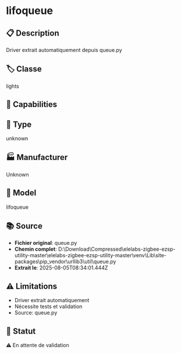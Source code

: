 # lifoqueue

## 📋 Description
Driver extrait automatiquement depuis queue.py

## 🏷️ Classe
lights

## 🔧 Capabilities


## 📡 Type
unknown

## 🏭 Manufacturer
Unknown

## 📱 Model
lifoqueue

## 📚 Source
- **Fichier original**: queue.py
- **Chemin complet**: D:\Download\Compressed\elelabs-zigbee-ezsp-utility-master\elelabs-zigbee-ezsp-utility-master\venv\Lib\site-packages\pip\_vendor\urllib3\util\queue.py
- **Extrait le**: 2025-08-05T08:34:01.444Z

## ⚠️ Limitations
- Driver extrait automatiquement
- Nécessite tests et validation
- Source: queue.py

## 🚀 Statut
⚠️ En attente de validation
